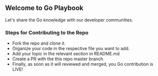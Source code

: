 ## Welcome to Go Playbook
Let's share the Go knowledge with our developer communities.

### Steps for Contributing to the Repo
- Fork the repo and clone it.
- Organize your code in the respective file you want to add.
- Add your topic in the relevant section in README.md
- Create a PR with the this repo master branch
- Finally, as soon as it will reviewed and merged, you Go contribution is LIVE!

